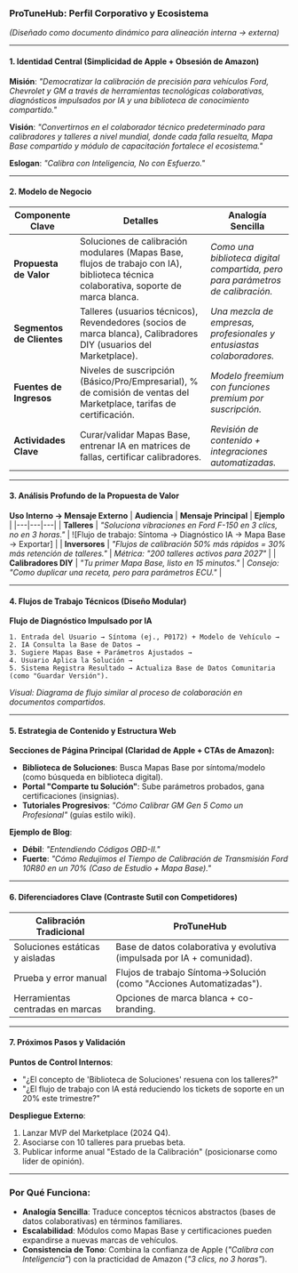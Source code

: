 ### **ProTuneHub: Perfil Corporativo y Ecosistema**
*(Diseñado como documento dinámico para alineación interna → externa)*

---

#### **1. Identidad Central (Simplicidad de Apple + Obsesión de Amazon)**
**Misión**:
*"Democratizar la calibración de precisión para vehículos Ford, Chevrolet y GM a través de herramientas tecnológicas colaborativas, diagnósticos impulsados por IA y una biblioteca de conocimiento compartido."*

**Visión**:
*"Convertirnos en el colaborador técnico predeterminado para calibradores y talleres a nivel mundial, donde cada falla resuelta, Mapa Base compartido y módulo de capacitación fortalece el ecosistema."*

**Eslogan**:
*"Calibra con Inteligencia, No con Esfuerzo."*

---

#### **2. Modelo de Negocio**
| **Componente Clave** | **Detalles** | **Analogía Sencilla** |
|---|---|---|
| **Propuesta de Valor** | Soluciones de calibración modulares (Mapas Base, flujos de trabajo con IA), biblioteca técnica colaborativa, soporte de marca blanca. | *Como una biblioteca digital compartida, pero para parámetros de calibración.* |
| **Segmentos de Clientes** | Talleres (usuarios técnicos), Revendedores (socios de marca blanca), Calibradores DIY (usuarios del Marketplace). | *Una mezcla de empresas, profesionales y entusiastas colaboradores.* |
| **Fuentes de Ingresos** | Niveles de suscripción (Básico/Pro/Empresarial), % de comisión de ventas del Marketplace, tarifas de certificación. | *Modelo freemium con funciones premium por suscripción.* |
| **Actividades Clave** | Curar/validar Mapas Base, entrenar IA en matrices de fallas, certificar calibradores. | *Revisión de contenido + integraciones automatizadas.* |

---

#### **3. Análisis Profundo de la Propuesta de Valor**
**Uso Interno → Mensaje Externo**
| **Audiencia** | **Mensaje Principal** | **Ejemplo** |
|---|---|---|
| **Talleres** | *"Soluciona vibraciones en Ford F-150 en 3 clics, no en 3 horas."* | ![Flujo de trabajo: Síntoma → Diagnóstico IA → Mapa Base → Exportar] |
| **Inversores** | *"Flujos de calibración 50% más rápidos = 30% más retención de talleres."* | *Métrica: "200 talleres activos para 2027"* |
| **Calibradores DIY** | *"Tu primer Mapa Base, listo en 15 minutos."* | *Consejo: "Como duplicar una receta, pero para parámetros ECU."* |

---

#### **4. Flujos de Trabajo Técnicos (Diseño Modular)**
**Flujo de Diagnóstico Impulsado por IA**
```plaintext
1. Entrada del Usuario → Síntoma (ej., P0172) + Modelo de Vehículo →
2. IA Consulta la Base de Datos →
3. Sugiere Mapas Base + Parámetros Ajustados →
4. Usuario Aplica la Solución →
5. Sistema Registra Resultado → Actualiza Base de Datos Comunitaria (como "Guardar Versión").
```
*Visual: Diagrama de flujo similar al proceso de colaboración en documentos compartidos.*

---

#### **5. Estrategia de Contenido y Estructura Web**
**Secciones de Página Principal (Claridad de Apple + CTAs de Amazon):**
- **Biblioteca de Soluciones**: Busca Mapas Base por síntoma/modelo (como búsqueda en biblioteca digital).
- **Portal "Comparte tu Solución"**: Sube parámetros probados, gana certificaciones (insignias).
- **Tutoriales Progresivos**: *"Cómo Calibrar GM Gen 5 Como un Profesional"* (guías estilo wiki).

**Ejemplo de Blog**:
- **Débil**: *"Entendiendo Códigos OBD-II."*
- **Fuerte**: *"Cómo Redujimos el Tiempo de Calibración de Transmisión Ford 10R80 en un 70% (Caso de Estudio + Mapa Base)."*

---

#### **6. Diferenciadores Clave (Contraste Sutil con Competidores)**
| **Calibración Tradicional** | **ProTuneHub** |
|---|---|
| Soluciones estáticas y aisladas | Base de datos colaborativa y evolutiva (impulsada por IA + comunidad). |
| Prueba y error manual | Flujos de trabajo Síntoma→Solución (como "Acciones Automatizadas"). |
| Herramientas centradas en marcas | Opciones de marca blanca + co-branding. |

---

#### **7. Próximos Pasos y Validación**
**Puntos de Control Internos**:
- "¿El concepto de 'Biblioteca de Soluciones' resuena con los talleres?"
- "¿El flujo de trabajo con IA está reduciendo los tickets de soporte en un 20% este trimestre?"

**Despliegue Externo**:
1. Lanzar MVP del Marketplace (2024 Q4).
2. Asociarse con 10 talleres para pruebas beta.
3. Publicar informe anual "Estado de la Calibración" (posicionarse como líder de opinión).

---

### **Por Qué Funciona**:
- **Analogía Sencilla**: Traduce conceptos técnicos abstractos (bases de datos colaborativas) en términos familiares.
- **Escalabilidad**: Módulos como Mapas Base y certificaciones pueden expandirse a nuevas marcas de vehículos.
- **Consistencia de Tono**: Combina la confianza de Apple (*"Calibra con Inteligencia"*) con la practicidad de Amazon (*"3 clics, no 3 horas"*).
